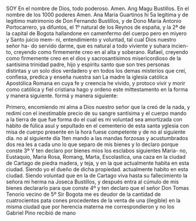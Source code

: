 SOY En el nombre de Dios, todo poderoso. Amen. Ang Magu Bustillos.
En el nombre de los 1000 poderes Amen. Ana Maria Guartinos hi 5a legitima y de legitimo matrimonio de Don Fernando Bustillos, y de Dono Maria Antonio Portocarrero, ya difuntos, el 1º natural de los Reynos de españa, y la 2ª de la capital de Bogota hallandone en
camenfermo del cuerpo pero en miyero y Santo juicio mem- ni, entendimiento y voluntad, tal cual Dios nuestro señor ha- do servido darme, que es natural a todo viviente y suhara incien- to, creyendo como firmemente creo en al alta y soberano.
Rafael, creyendo como firmemente creo en el dios y sacrosantísimos misericordioso de la santísima trinidad padre, hijo y espíritu santo que son tres personas distintas y un solo dios verdadero y en todos los demas misterios que creí, confiesa, predica y enseña nuestra san
La madre la iglesia católica Apostólica Romana en cuya fe y creencia he vivido, y protoco vivir y morir como católica y fiel cristiana hago y ordeno este míttestamento en la forma y manera siguiente.
formá y manera siguiente:

Primero, encomiendo mi alma a Dios nuestro señor que
la creó de la nada, y redimí con el inestimable precio de su
sangre santísima y el cuerpo mando a la tierra de que fue forma
do el cual es mi voluntad sea amortizada con hábito de fúlica asul y sepultado en el cementerio de esta santa yglesia con misa de cuerpo presente en la hora fuese competente y de no al siguiente día.
no al siguiente día
1ten mando a las mandas forzosas y acustumbrados dos rea
les a cada uno lo que separo de mis bienes y lo declaro porque
conste
3º Y ten declaro por bienes mios los esclabos siguientes Maria- no, Eustaquio, Maria Rosa, Romang, Marta, Escolastica, una caza en la ciudad de Cartago de piedra madera, y teja, y en la que actualmente habita en esta ciudad. Siendo yo el dueño de dicha propiedad.
actualmente habito en esta ciudad. Siendo voluntad que en
la de Cartago viva hasta su fallecimiento la señora mi herma
na Joseca Bustillos, y después entra al cúmulo de mis bienes
declararlo para que conste
4º y ten declaro que el señor Don Tomas Tenorio vecino de
5º Sir Bogota me es deudor de la cantidad de cuatrocientos pata
cones procedentes de la venta de una (ilegible) en la misma
ciudad que por herencia materna me correspondieron y no los
Gabriel Pino recibió de mano